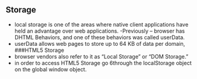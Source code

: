 ## Storage
- local storage is one of the areas where native client applications have held an advantage over web applications.
-Previously – browser has DHTML Behaviors, and one of these behaviors was called userData.
- userData allows web pages to store up to 64 KB of data per domain,
###HTML5 Storage
- browser vendors also refer to it as “Local Storage” or “DOM Storage.”
- in order to access HTML5 Storage go 6through the localStorage object on the global window object.
